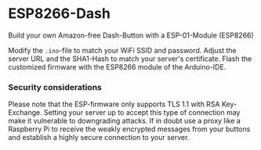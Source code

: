 # ESP8266-Dash
Build your own Amazon-free Dash-Button with a ESP-01-Module (ESP8266)

Modify the `.ino`-file to match your WiFi SSID and password. Adjust the server URL and the SHA1-Hash to match your server's certificate. Flash the customized firmware with the ESP8266 module of the Arduino-IDE.

### Security considerations
Please note that the ESP-firmware only supports TLS 1.1 with RSA Key-Exchange. Setting your server up to accept this type of connection may make it vulnerable to downgrading attacks. If in doubt use a proxy like a Raspberry Pi to receive the weakly encrypted messages from your buttons and establish a highly secure connection to your server.
